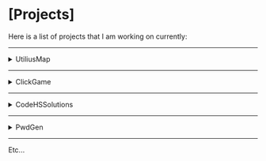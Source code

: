 # [Projects]
Here is a list of projects that I am working on currently:

___

<details>
  <summary>UtiliusMap</summary>
  
  
  Link: [Click Here](https://github.com/exoad/UtilitiusMap)
  
  Status: **Closed**
  
  About: An app to display your system information
  
</details>

___

<details>
  <summary>ClickGame</summary>
  
  
  Link: [Click Here](https://github.com/exoad/ClickGame)
  
  Status: **Open**
  
  About: This is a simple program I made for my 2020-2021 final project at GNSHS. The final folder is the original project while the remake is, of course, the rework.
  
</details>
  
___

<details>
  <summary>CodeHSSolutions</summary>
  
  
  Link: [Click Here](https://github.com/exoad/codehssolutions)
  
  Status: **Limited-Open**
  
  About: Solutions for CodeHS
  
</details>

___

<details>
  <summary>PwdGen</summary>
  
  Link: [Click Here](https://github.com/exoad/PwdGen)
  
  Status: **Closed**
  
  About: Encrypt files with an encryption key along with the ability to generate a password and save it to an encrypted file

</details>

___


Etc...
  
